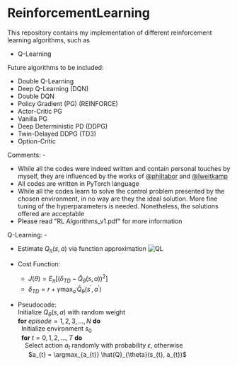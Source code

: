 # ReinforcementLearning
This repository contains my implementation of different reinforcement learning algorithms, such as
 - Q-Learning

Future algorithms to be included:
 - Double Q-Learning
 - Deep Q-Learning (DQN)
 - Double DQN
 - Policy Gradient (PG) (REINFORCE)
 - Actor-Critic PG
 - Vanilla PG
 - Deep Deterministic PD (DDPG)
 - Twin-Delayed DDPG (TD3)
 - Option-Critic

Comments: -
 - While all the codes were indeed written and contain personal touches by myself, they are influenced by the works of [@philtabor](https://github.com/philtabor) and [@lweitkamp](https://github.com/lweitkamp)
 - All codes are written in PyTorch language
 - While all the codes learn to solve the control problem presented by the chosen environment, in no way are they the ideal solution. More fine tuning of the hyperparameters is needed. Nonetheless, the solutions offered are acceptable
 - Please read "RL Algorithms_v1.pdf" for more information

Q-Learning: -
 - Estimate $Q_{\pi}(s, a)$ via function approximation
![QL](https://github.com/SaifAlWahaibi/ReinforcementLearning/assets/106843163/573616c2-038b-4845-8654-36cf31e9ee19)

 - Cost Function:
     - $J(\theta)=E_{\pi}[(\delta_{TD} - \hat{Q}_{\theta}(s, a))^{2}]$
     - $\delta_{TD} = r + \gamma \max_{a^{'}} \hat{Q}_{\theta}(s^{'}, a^{'})$

- Pseudocode:
<br>Initialize $Q_{\theta}(s, a)$ with random weight
<br>**for** $episode = 1, 2, 3, ..., N$ **do**
<br>&nbsp; Initialize environment $s_{0}$
<br>&nbsp; **for** $t = 0, 1, 2, ..., T$ **do**
<br>&nbsp; &nbsp; Select action $a_{t}$ randomly with probability $\epsilon$, otherwise
<br>&nbsp; &nbsp; &nbsp; $a_{t} = \argmax_{a_{t}} \hat{Q}_{\theta}(s_{t}, a_{t})$ 

